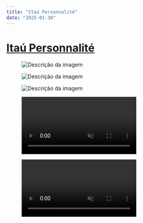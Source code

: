 ```yaml
---
title: "Itaú Personnalité"
date: "2025-01-30"
---
```


# [Itaú Personnalité](/itau-personnalite)

<figure>
  <img src="_posts/itau-personnalite/04.png" alt="Descrição da imagem">
</figure>

<figure>
  <img src="_posts/itau-personnalite/05.png" alt="Descrição da imagem">
</figure>

<figure>
  <img src="_posts/itau-personnalite/06.png" alt="Descrição da imagem">
</figure>

<figure>
  <video muted loop playsinline autoplay>
    <source src="_posts/itau-personnalite/Intro.mp4" type="video/mp4">
    Seu navegador não suporta o elemento de vídeo.
  </video>
</figure>

<figure>
  <video muted loop playsinline autoplay>
    <source src="_posts/itau-personnalite/Lines.mp4" type="video/mp4">
    Seu navegador não suporta o elemento de vídeo.
  </video>
</figure>
